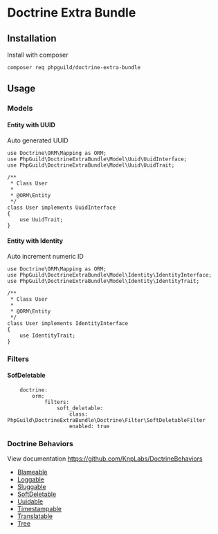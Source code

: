 # Doctrine Extra Bundle

## Installation

Install with composer

    composer req phpguild/doctrine-extra-bundle

## Usage

### Models

#### Entity with UUID

Auto generated UUID

    use Doctrine\ORM\Mapping as ORM;
    use PhpGuild\DoctrineExtraBundle\Model\Uuid\UuidInterface;
    use PhpGuild\DoctrineExtraBundle\Model\Uuid\UuidTrait;

    /**
     * Class User
     *
     * @ORM\Entity
     */
    class User implements UuidInterface
    {
        use UuidTrait;
    }

#### Entity with Identity

Auto increment numeric ID

    use Doctrine\ORM\Mapping as ORM;
    use PhpGuild\DoctrineExtraBundle\Model\Identity\IdentityInterface;
    use PhpGuild\DoctrineExtraBundle\Model\Identity\IdentityTrait;

    /**
     * Class User
     *
     * @ORM\Entity
     */
    class User implements IdentityInterface
    {
        use IdentityTrait;
    }

### Filters

#### SofDeletable

        doctrine:
            orm:
                filters:
                    soft_deletable:
                        class: PhpGuild\DoctrineExtraBundle\Doctrine\Filter\SoftDeletableFilter
                        enabled: true

### Doctrine Behaviors

View documentation https://github.com/KnpLabs/DoctrineBehaviors

 * [Blameable](https://github.com/KnpLabs/DoctrineBehaviors/blob/master/docs/blameable.md)
 * [Loggable](https://github.com/KnpLabs/DoctrineBehaviors/blob/master/docs/loggable.md)
 * [Sluggable](https://github.com/KnpLabs/DoctrineBehaviors/blob/master/docs/sluggable.md)
 * [SoftDeletable](https://github.com/KnpLabs/DoctrineBehaviors/blob/master/docs/soft-deletable.md)
 * [Uuidable](https://github.com/KnpLabs/DoctrineBehaviors/blob/master/docs/uuidable.md)
 * [Timestampable](https://github.com/KnpLabs/DoctrineBehaviors/blob/master/docs/timestampable.md)
 * [Translatable](https://github.com/KnpLabs/DoctrineBehaviors/blob/master/docs/translatable.md)
 * [Tree](https://github.com/KnpLabs/DoctrineBehaviors/blob/master/docs/tree.md)
